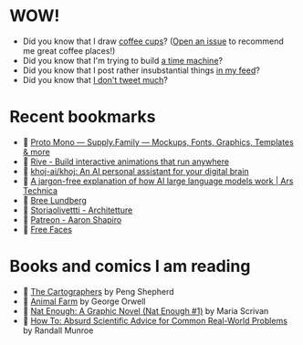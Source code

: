 # WOW!

- Did you know that I draw [coffee cups](https://papercups.mamuso.net/)? ([Open an issue](https://github.com/mamuso/papercups/issues) to recommend me great coffee places!)
- Did you know that I'm trying to build [a time machine](https://github.com/mamuso/fluxcapacitor)?
- Did you know that I post rather insubstantial things [in my feed](https://feed.mamuso.net/)?
- Did you know that [I don't tweet much](https://twitter.com/mamuso)?

# Recent bookmarks

- 👀 [Proto Mono — Supply.Family — Mockups, Fonts, Graphics, Templates & more](https://supply.family/shop/proto-mono/)
- 👀 [Rive - Build interactive animations that run anywhere](https://rive.app/)
- 👀 [khoj-ai/khoj: An AI personal assistant for your digital brain](https://github.com/khoj-ai/khoj)
- 👀 [A jargon-free explanation of how AI large language models work | Ars Technica](https://arstechnica.com/science/2023/07/a-jargon-free-explanation-of-how-ai-large-language-models-work/)
- 👀 [Bree Lundberg](https://breelundberg.com/)
- 👀 [Storiaolivettti - Architetture](https://www.storiaolivetti.it/tema/architetture/)
- 👀 [Patreon - Aaron Shapiro](https://www.aaron.mn/work/patreon)
- 👀 [Free Faces](https://www.freefaces.gallery/)


# Books and comics I am reading

- 📘 [The Cartographers](https://www.goodreads.com/book/show/56224531) by Peng Shepherd
- 📘 [Animal Farm](https://www.goodreads.com/book/show/8349198) by George Orwell
- 📘 [Nat Enough: A Graphic Novel (Nat Enough #1)](https://www.goodreads.com/book/show/45714795) by Maria Scrivan
- 📘 [How To: Absurd Scientific Advice for Common Real-World Problems](https://www.goodreads.com/book/show/43851501) by Randall Munroe

